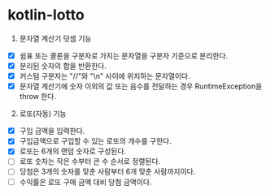 # kotlin-lotto
1. 문자열 계산기 덧셈 기능
- [x] 쉼표 또는 콜론을 구분자로 가지는 문자열을 구분자 기준으로 분리한다.
- [x] 분리된 숫자의 합을 반환한다.
- [x] 커스텀 구분자는 "//"와 "\n" 사이에 위치하는 문자열이다.
- [x] 문자열 계산기에 숫자 이외의 값 또는 음수를 전달하는 경우 RuntimeException을 throw 한다.

2. 로또(자동) 기능
- [x] 구입 금액을 입력한다.
- [x] 구입금액으로 구입할 수 있는 로또의 개수를 구한다.
- [x] 로또는 6개의 랜덤 숫자로 구성된다.
- [ ] 로또 숫자는 작은 수부터 큰 수 순서로 정렬된다.
- [ ] 당첨은 3개의 숫자를 맞춘 사람부터 6개 맞춘 사람까지이다.
- [ ] 수익률은 로또 구매 금액 대비 당첨 금액이다.